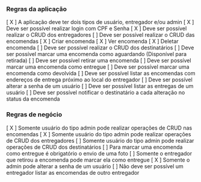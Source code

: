 ### Regras da aplicação

[ X ] A aplicação deve ter dois tipos de usuário, entregador e/ou admin
[ X ] Deve ser possível realizar login com CPF e Senha
[ X ] Deve ser possível realizar o CRUD dos entregadores
[   ] Deve ser possível realizar o CRUD das encomendas
    [ X ] Criar encomenda
    [ X ] Ver encomenda
    [ X ] Deletar encomenda
[   ] Deve ser possível realizar o CRUD dos destinatários
[   ] Deve ser possível marcar uma encomenda como aguardando (Disponível para retirada)
[   ] Deve ser possível retirar uma encomenda
[   ] Deve ser possível marcar uma encomenda como entregue
[   ] Deve ser possível marcar uma encomenda como devolvida
[   ] Deve ser possível listar as encomendas com endereços de entrega próximo ao local do entregador
[   ] Deve ser possível alterar a senha de um usuário
[   ] Deve ser possível listar as entregas de um usuário
[   ] Deve ser possível notificar o destinatário a cada alteração no status da encomenda

### Regras de negócio

[ X ] Somente usuário do tipo admin pode realizar operações de CRUD nas encomendas
[ X ] Somente usuário do tipo admin pode realizar operações de CRUD dos entregadores
[   ] Somente usuário do tipo admin pode realizar operações de CRUD dos destinatários
[   ] Para marcar uma encomenda como entregue é obrigatório o envio de uma foto
[   ] Somente o entregador que retirou a encomenda pode marcar ela como entregue
[ X ] Somente o admin pode alterar a senha de um usuário
[   ] Não deve ser possível um entregador listar as encomendas de outro entregador